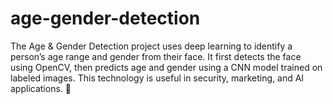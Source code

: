 # age-gender-detection
The Age &amp; Gender Detection project uses deep learning to identify a person’s age range and gender from their face. It first detects the face using OpenCV, then predicts age and gender using a CNN model trained on labeled images. This technology is useful in security, marketing, and AI applications. 🚀
